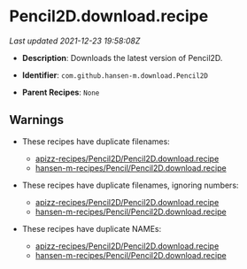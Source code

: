 # Pencil2D.download.recipe

_Last updated 2021-12-23 19:58:08Z_

- **Description**: Downloads the latest version of Pencil2D.

- **Identifier**: `com.github.hansen-m.download.Pencil2D`

- **Parent Recipes**: `None`

## Warnings

- These recipes have duplicate filenames:
    - [apizz-recipes/Pencil2D/Pencil2D.download.recipe](/autopkg-dupe-tracker/apizz-recipes/Pencil2D/Pencil2D.download.recipe)
    - [hansen-m-recipes/Pencil/Pencil2D.download.recipe](/autopkg-dupe-tracker/hansen-m-recipes/Pencil/Pencil2D.download.recipe)

- These recipes have duplicate filenames, ignoring numbers:
    - [apizz-recipes/Pencil2D/Pencil2D.download.recipe](/autopkg-dupe-tracker/apizz-recipes/Pencil2D/Pencil2D.download.recipe)
    - [hansen-m-recipes/Pencil/Pencil2D.download.recipe](/autopkg-dupe-tracker/hansen-m-recipes/Pencil/Pencil2D.download.recipe)

- These recipes have duplicate NAMEs:
    - [apizz-recipes/Pencil2D/Pencil2D.download.recipe](/autopkg-dupe-tracker/apizz-recipes/Pencil2D/Pencil2D.download.recipe)
    - [hansen-m-recipes/Pencil/Pencil2D.download.recipe](/autopkg-dupe-tracker/hansen-m-recipes/Pencil/Pencil2D.download.recipe)